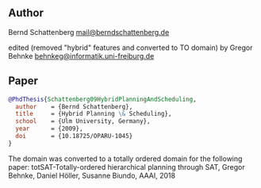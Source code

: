 ## Author
Bernd Schattenberg <mail@berndschattenberg.de>

edited (removed "hybrid" features and converted to TO domain) by Gregor Behnke <behnkeg@informatik.uni-freiburg.de>

## Paper

```bibtex
@PhdThesis{Schattenberg09HybridPlanningAndScheduling,
  author    = {Bernd Schattenberg},
  title     = {Hybrid Planning \& Scheduling},
  school    = {Ulm University, Germany},
  year      = {2009},
  doi       = {10.18725/OPARU-1045}
}
```

The domain was converted to a totally ordered domain for the following paper:
totSAT-Totally-ordered hierarchical planning through SAT, Gregor Behnke, Daniel Höller, Susanne Biundo, AAAI, 2018

